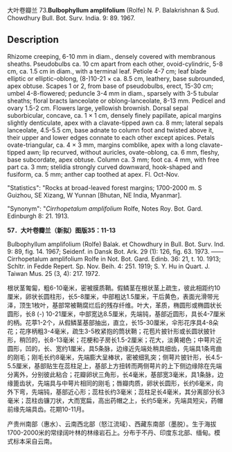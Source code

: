 大叶卷瓣兰
73.**Bulbophyllum amplifolium** (Rolfe) N. P. Balakrishnan & Sud. Chowdhury Bull. Bot. Surv. India. 9: 89. 1967.

## Description
Rhizome creeping, 6-10 mm in diam., densely covered with membranous sheaths. Pseudobulbs ca. 10 cm apart from each other, ovoid-cylindric, 5-8 cm, ca. 1.5 cm in diam., with a terminal leaf. Petiole 4-7 cm; leaf blade elliptic or elliptic-oblong, (8-)10-21 × ca. 8.5 cm, leathery, base subrounded, apex obtuse. Scapes 1 or 2, from base of pseudobulbs, erect, 15-30 cm; umbel 4-8-flowered; peduncle 3-4 mm in diam., sparsely with 3-5 tubular sheaths; floral bracts lanceolate or oblong-lanceolate, 8-13 mm. Pedicel and ovary 1.5-2 cm. Flowers large, yellowish brownish. Dorsal sepal suborbicular, concave, ca. 1 × 1 cm, densely finely papillate, apical margins slightly denticulate, apex with a clavate-tipped awn ca. 8 mm; lateral sepals lanceolate, 4.5-5.5 cm, base adnate to column foot and twisted above it, their upper and lower edges connate to each other except apices. Petals ovate-triangular, ca. 4 × 3 mm, margins comblike, apex with a long clavate-tipped awn; lip recurved, without auricles, ovate-oblong, ca. 6 mm, fleshy, base subcordate, apex obtuse. Column ca. 3 mm; foot ca. 4 mm, with free part ca. 3 mm; stelidia strongly curved downward, hook-shaped and fusiform, ca. 5 mm; anther cap toothed at apex. Fl. Oct-Nov.

  "Statistics": "Rocks at broad-leaved forest margins; 1700-2000 m. S Guizhou, SE Xizang, W Yunnan [Bhutan, NE India, Myanmar].

  "Synonym": "*Cirrhopetalum amplifolium* Rolfe, Notes Roy. Bot. Gard. Edinburgh 8: 21. 1913.

**57．大叶卷瓣兰（新拟）图版35：11-13**

Bulbophyllum amplifolium (Rolfe) Balak. et Chowdhury in Bull. Bot. Surv. Ind. 9: 89, fig. 14. 1967; Seidenf. in Dansk Bot. Ark. 29 (1): 126, fig. 63. 1973. ——Cirrhopetalum amplifolium Rolfe in Not. Bot. Gard. Edinb. 36: 21, t. 10. 1913; Schltr. in Fedde Repert. Sp. Nov. Beih. 4: 251. 1919; S. Y. Hu in Quart. J. Taiwan Mus. 25 (3, 4): 217. 1972.

根状茎匍匐，粗6-10毫米，密被膜质鞘。假鳞茎在根状茎上疏生，彼此相距约10厘米，卵状长圆柱形，长5-8厘米，中部粗达1.5厘米，干后黄色，表面光滑带光泽，顶生1枚叶，基部常被鞘腐烂后的残存纤维。叶大，革质，椭圆形或椭圆状长圆形，长8 (-) 10-21厘米，中部宽达8.5厘米，先端钝，基部近圆形，具长4-7厘米的柄。花葶1-2个，从假鳞茎基部抽出，直立，长15-30厘米，伞形花序具4-8朵花；花序柄粗3-4毫米，疏生3-5枚紧抱的筒状鞘；花苞片披针形或长圆状披针形，稍凹的，长8-13毫米；花梗和子房长1.5-2厘米；花大，淡黄褐色；中萼片近圆形，凹的，长、宽约1厘米，具5条脉，边缘近先端处稍具细齿，先端具1条弯曲的刚毛；刚毛长约8毫米，先端膨大呈棒状，密被细乳突；侧萼片披针形，长4.5-5.5厘米，基部贴生在蕊柱足上，基部上方扭转而两侧萼片的上下侧边缘除在先端分离外，分别彼此粘合；花瓣卵状三角形，长4毫米，基部宽3毫米，具1条脉，边缘篦齿状，先端具与中萼片相同的刚毛；唇瓣肉质，卵状长圆形，长约6毫米，向外下弯，先端钝，基部近心形；蕊柱长约3毫米；蕊柱足长4毫米，其分离部分长3毫米；蕊柱齿镰刀状，大而宽扁，高出药帽之上，长约5毫米，先端具短尖，药帽前缘先端具齿。花期10-11月。

产贵州南部（惠水）、云南西北部（怒江流域）、西藏东南部（墨脱）。生于海拔1700-2000米的常绿阔叶林的林缘岩石上。分布于不丹、印度东北部、缅甸。模式标本采自云南。
